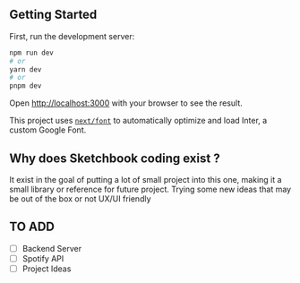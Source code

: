 ## Getting Started

First, run the development server:

```bash
npm run dev
# or
yarn dev
# or
pnpm dev
```

Open [http://localhost:3000](http://localhost:3000) with your browser to see the result.

This project uses [`next/font`](https://nextjs.org/docs/basic-features/font-optimization) to automatically optimize and load Inter, a custom Google Font.

## Why does Sketchbook coding exist ?

It exist in the goal of putting a lot of small project into this one, making it a small library or reference for future project. Trying some new ideas that may be out of the box or not UX/UI friendly

## TO ADD

- [ ] Backend Server
- [ ] Spotify API
- [ ] Project Ideas
